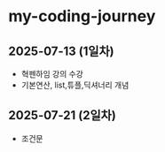 # my-coding-journey

## 2025-07-13 (1일차)
- 혁펜하임 강의 수강
- 기본연산, list,튜플,딕셔너리 개념

## 2025-07-21 (2일차)
- 조건문
  
